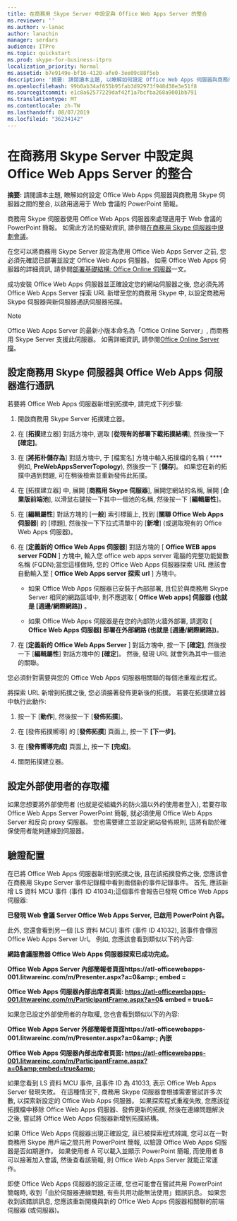 ```yaml
---
title: 在商務用 Skype Server 中設定與 Office Web Apps Server 的整合
ms.reviewer: ''
ms.author: v-lanac
author: lanachin
manager: serdars
audience: ITPro
ms.topic: quickstart
ms.prod: skype-for-business-itpro
localization_priority: Normal
ms.assetid: b7e9149e-bf16-4120-afe0-3ee09c88f5eb
description: '摘要: 請閱讀本主題, 以瞭解如何設定 Office Web Apps 伺服器與商務用 Skype 伺服器之間的整合, 以啟用適用于 Web 會議的 PowerPoint 簡報。'
ms.openlocfilehash: 99b0ab34af655b95fab3d92973f948d30e3e51f8
ms.sourcegitcommit: e1c8a62577229daf42f1a7bcfba268a9001bb791
ms.translationtype: MT
ms.contentlocale: zh-TW
ms.lasthandoff: 08/07/2019
ms.locfileid: "36234142"
---
```

# <a name="configure-integration-with-office-web-apps-server-in-skype-for-business-server"></a>在商務用 Skype Server 中設定與 Office Web Apps Server 的整合
 
**摘要:** 請閱讀本主題, 瞭解如何設定 Office Web Apps 伺服器與商務用 Skype 伺服器之間的整合, 以啟用適用于 Web 會議的 PowerPoint 簡報。
  
商務用 Skype 伺服器使用 Office Web Apps 伺服器來處理適用于 Web 會議的 PowerPoint 簡報。 如需此方法的優點資訊, 請參閱[在商務用 Skype 伺服器中規劃會議](../../plan-your-deployment/conferencing/conferencing.md)。
  
在您可以將商務用 Skype Server 設定為使用 Office Web Apps Server 之前, 您必須先確認已部署並設定 Office Web Apps 伺服器。 如需 Office Web Apps 伺服器的詳細資訊, 請參閱[部署基礎結構: Office Online 伺服器](https://go.microsoft.com/fwlink/p/?linkid=257525)一文。 
  
成功安裝 Office Web Apps 伺服器並正確設定您的網站伺服器之後, 您必須先將 Office Web Apps Server 探索 URL 新增至您的商務用 Skype 中, 以設定商務用 Skype 伺服器與新伺服器通訊伺服器拓撲。 
  
> [!NOTE]
> Office Web Apps Server 的最新小版本命名為「Office Online Server」, 而商務用 Skype Server 支援此伺服器。 如需詳細資訊, 請參閱[Office Online Server 檔](https://technet.microsoft.com/en-us/library/jj219456%28v=office.16%29.aspx)。 
  
## <a name="configure-skype-for-business-server-to-communicate-with-office-web-apps-server"></a>設定商務用 Skype 伺服器與 Office Web Apps 伺服器進行通訊

若要將 Office Web Apps 伺服器新增到拓撲中, 請完成下列步驟:
  
1. 開啟商務用 Skype Server 拓撲建立器。
    
2. 在 [**拓撲**建立器] 對話方塊中, 選取 [**從現有的部署下載拓撲結構**], 然後按一下 **[確定]**。
    
3. 在 [**將拓朴儲存為**] 對話方塊中, 于 [檔案名] 方塊中輸入拓撲檔的名稱 ( **** 例如, **PreWebAppsServerTopology**), 然後按一下 [**儲存**]。 如果您在新的拓撲中遇到問題, 可在稍後檢索並重新發佈此拓撲。
    
4. 在 [拓撲建立器] 中, 展開 [**商務用 Skype 伺服器**], 展開您網站的名稱, 展開 [**企業版前端池**], 以滑鼠右鍵按一下其中一個池的名稱, 然後按一下 [**編輯屬性**]。
    
5. 在 [**編輯屬性**] 對話方塊的 [**一般**] 索引標籤上, 找到 [**關聯 Office Web Apps 伺服器**] 的 [標題], 然後按一下下拉式清單中的 [**新增**] (或選取現有的 Office Web Apps 伺服器)。
    
6. 在 [**定義新的 Office Web Apps 伺服器**] 對話方塊的 [ **Office WEB apps server FQDN** ] 方塊中, 輸入您 office web apps server 電腦的完整功能變數名稱 (FQDN);當您這樣做時, 您的 Office Web Apps 伺服器探索 URL 應該會自動輸入至 [ **Office Web Apps server 探索 url** ] 方塊中。
    
   - 如果 Office Web Apps 伺服器已安裝于內部部署, 且位於與商務用 Skype Server 相同的網路區域中, 則不應選取 [ **Office Web apps] 伺服器 (也就是 [週邊/網際網路])** 。
    
   - 如果 Office Web Apps 伺服器是在您的內部防火牆外部署, 請選取 [ **Office Web Apps 伺服器] 部署在外部網路 (也就是 [週邊/網際網路])**。
    
7. 在 [**定義新的 Office Web Apps Server** ] 對話方塊中, 按一下 **[確定]**, 然後按一下 [**編輯屬性**] 對話方塊中的 **[確定**]。 然後, 發現 URL 就會列為其中一個池的關聯。
    
您必須針對需要與您的 Office Web Apps 伺服器相關聯的每個池重複此程式。
  
將探索 URL 新增到拓撲之後, 您必須接著發佈更新後的拓撲。 若要在拓撲建立器中執行此動作:
  
1. 按一下 [**動作**], 然後按一下 [**發佈拓撲**]。
    
2. 在 [發佈拓撲嚮導] 的 [**發佈拓撲**] 頁面上, 按一下 **[下一步]**。
    
3. 在 [**發佈嚮導完成]** 頁面上, 按一下 **[完成]**。
    
4. 關閉拓撲建立器。
    
## <a name="configure-access-for-external-users"></a>設定外部使用者的存取權

如果您想要將外部使用者 (也就是從組織外的防火牆以外的使用者登入), 若要存取 Office Web Apps Server PowerPoint 簡報, 就必須使用 Office Web Apps Server 和反向 proxy 伺服器。 您也需要建立並設定網站發佈規則, 這將有助於確保使用者能夠連線到伺服器。 
  
## <a name="validate-the-configuration"></a>驗證配置

在已將 Office Web Apps 伺服器新增到拓撲之後, 且在該拓撲發佈之後, 您應該會在商務用 Skype Server 事件記錄檔中看到兩個新的事件記錄事件。 首先, 應該新增 LS 資料 MCU 事件 (事件 ID 41034);這個事件會報告已發現 Office Web Apps 伺服器:
  
 **已發現 Web 會議 Server Office Web Apps Server, 已啟用 PowerPoint 內容。**
  
此外, 您還會看到另一個 [LS 資料 MCU] 事件 (事件 ID 41032), 該事件會傳回 Office Web Apps Server Url。 例如, 您應該會看到類似以下的內容:
  
 **網路會議服務器 Office Web Apps 伺服器探索已成功完成。**
  
 **Office Web Apps Server 內部簡報者頁面https://atl-officewebapps-001.litwareinc.com/m/Presenter.aspx?a=0&amp:; embed =**
  
 **Office Web Apps 伺服器內部出席者頁面: https://atl-officewebapps-001.litwareinc.com/m/ParticipantFrame.aspx?a=0&amp; embed = true&amp;=**
  
如果您已設定外部使用者的存取權, 您也會看到類似以下的內容:
  
 **Office Web Apps Server 外部簡報者頁面https://atl-officewebapps-001.litwareinc.com/m/Presenter.aspx?a=0&amp:; 內嵌**
  
 **Office Web Apps 伺服器內部出席者頁面: <https://atl-officewebapps-001.litwareinc.com/m/ParticipantFrame.aspx?a=0&amp;embed=true&amp>;**
  
如果您看到 LS 資料 MCU 事件, 且事件 ID 為 41033, 表示 Office Web Apps Server 發現失敗。 在這種情況下, 商務用 Skype 伺服器會根據需要嘗試許多次數, 以探索新設定的 Office Web Apps 伺服器。 如果探索程式重複失敗, 您應該從拓撲檔中移除 Office Web Apps 伺服器、發佈更新的拓撲, 然後在連線問題解決之後, 嘗試將 Office Web Apps 伺服器新增到拓撲結構。
  
如果 Office Web Apps 伺服器出現正確設定, 且已被探索程式辨識, 您可以在一對商務用 Skype 用戶端之間共用 PowerPoint 簡報, 以驗證 Office Web Apps 伺服器是否如期運作。 如果使用者 A 可以載入並顯示 PowerPoint 簡報, 而使用者 B 可以接著加入會議, 然後查看該簡報, 則 Office Web Apps Server 就能正常運作。
  
即使 Office Web Apps 伺服器的設定正確, 您也可能會在嘗試共用 PowerPoint 簡報時, 收到「由於伺服器連線問題, 有些共用功能無法使用」錯誤訊息。 如果您收到該錯誤訊息, 您應該重新開機與新的 Office Web Apps 伺服器相關聯的前端伺服器 (或伺服器)。
  

